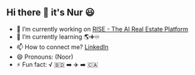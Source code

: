 ## Hi there 👋 it's Nur 😃

- 🔭 I’m currently working on [RISE - The AI Real Estate Platform](https://moxiworks.com/solutions/rise/) 
- 🌱 I’m currently learning 🌎➕♾️
- 📫 How to connect me? [LinkedIn](https://www.linkedin.com/in/nurzico/)
- 😄 Pronouns: (Noor)
- ⚡ Fun fact: √ 🇧🇩 ➡️ ✈️ ➡️ 🇨🇦
